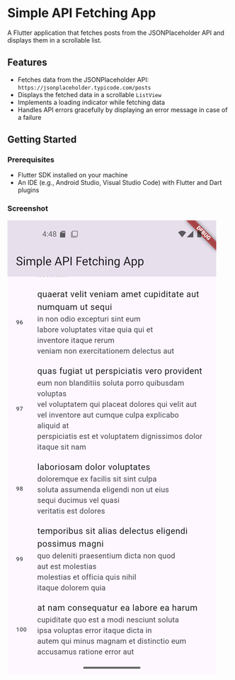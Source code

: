 # Simple API Fetching App

A Flutter application that fetches posts from the JSONPlaceholder API and displays them in a scrollable list.

## Features

- Fetches data from the JSONPlaceholder API: `https://jsonplaceholder.typicode.com/posts`
- Displays the fetched data in a scrollable `ListView`
- Implements a loading indicator while fetching data
- Handles API errors gracefully by displaying an error message in case of a failure

## Getting Started

### Prerequisites

- Flutter SDK installed on your machine
- An IDE (e.g., Android Studio, Visual Studio Code) with Flutter and Dart plugins

### Screenshot
![List of Posts](screenshots/Screenshot1.png)


